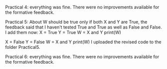 Practical 4:
everything was fine. There were no improvements available for the formative feedback.

Practical 5:
About W should be true only if both X and Y are True, the feedback said that I haven't tested True and True as well as False and False. I add them now: 
X = True
Y = True
W = X and Y
print(W)

X = False
Y = False
W = X and Y
print(W)
I uploaded the revised code to the folder Practical5.

Practical 6:
everything was fine. There were no improvements available for the formative feedback.